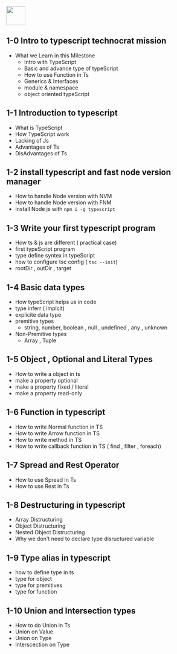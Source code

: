 <img src="https://img.icons8.com/?size=96&id=wpZmKzk11AzJ&format=png" width="50px" />

## 1-0 Intro to typescript technocrat mission

- What we Learn in this Milestone
  - Intro with TypeScript
  - Basic and advance type of typeScript
  - How to use Function in Ts
  - Generics & Interfaces
  - module & namespace
  - object oriented typeScript

## 1-1 Introduction to typescript

- What is TypeScript
- How TypeScript work
- Lacking of Js
- Advantages of Ts
- DisAdvantages of Ts

## 1-2 install typescript and fast node version manager

- How to handle Node version with NVM
- How to handle Node version with FNM
- Install Node js with `npm i -g typescript`

## 1-3 Write your first typescript program

- How ts & js are different ( practical case)
- first typeScript program
- type define syntex in typeScript
- how to configure tsc config ( `tsc --init`)
- rootDir , outDir , target

## 1-4 Basic data types

- How typeScript helps us in code
- type inferr ( implcit)
- explicite data type
- premitive types
  - string, number, boolean , null , undefined , any , unknown
- Non-Premitive types
  - Array , Tuple

## 1-5 Object , Optional and Literal Types

- How to write a object in ts
- make a property optional
- make a property fixed / literal
- make a property read-only

## 1-6 Function in typescript

- How to write Normal function in TS
- How to write Arrow function in TS
- How to write method in TS
- How to write callback function in TS ( find , filter , foreach)

## 1-7 Spread and Rest Operator

- How to use Spread in Ts
- How to use Rest in Ts

## 1-8 Destructuring in typescript

- Array Distructuring
- Object Distructuring
- Nested Object Distructuring
- Why we don't need to declare type disructured variable

## 1-9 Type alias in typescript

- how to define type in ts
- type for object
- type for premitives
- type for function

## 1-10 Union and Intersection types

- How to do Union in Ts
- Union on Value
- Union on Type
- Interscection on Type
